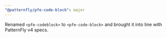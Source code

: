 ```yaml
---
"@patternfly/pfe-code-block": major
---
```


Renamed `<pfe-codeblock>` to `<pfe-code-block>` and brought it into line with PatternFly v4 specs.
